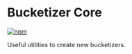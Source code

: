 # Bucketizer Core

[![npm](https://img.shields.io/npm/v/@treecg/bucketizer-core)](https://www.npmjs.com/package/@treecg/bucketizer-core)

Useful utilities to create new bucketizers.